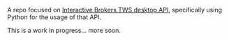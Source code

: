 A repo focused on <a href="https://ibkrcampus.com/ibkr-api-page/twsapi-doc/#tws-download" target="_blank">Interactive Brokers TWS desktop API</a>, specifically using Python for the usage of that API. 

This is a work in progress... more soon.

